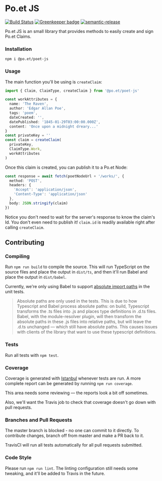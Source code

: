 # Po.et JS

[![Build Status](https://travis-ci.org/poetapp/poet-js.svg?branch=master)](https://travis-ci.org/poetapp/poet-js) [![Greenkeeper badge](https://badges.greenkeeper.io/poetapp/poet-js.svg)](https://greenkeeper.io/) [![semantic-release](https://img.shields.io/badge/%20%20%F0%9F%93%A6%F0%9F%9A%80-semantic--release-e10079.svg)](https://github.com/semantic-release/semantic-release)


Po.et JS is an small library that provides methods to easily create and sign Po.et Claims. 

### Installation
```
npm i @po.et/poet-js
```

### Usage

The main function you'll be using is `createClaim`:
```ts
import { Claim, ClaimType, createClaim } from '@po.et/poet-js' 

const workAttributes = {
  name: 'The Raven',
  author: 'Edgar Allan Poe',
  tags: 'poem',
  dateCreated: '',
  datePublished: '1845-01-29T03:00:00.000Z',
  content: 'Once upon a midnight dreary...'
}
const privateKey = ''
const claim = createClaim(
  privateKey,
  ClaimType.Work,
  workAttributes
)
```
Once this claim is created, you can publish it to a Po.et Node:
```ts
const response = await fetch(poetNodeUrl + '/works/', {
  method: 'POST',
  headers: {
	'Accept': 'application/json',
	'Content-Type': 'application/json'
  },
  body: JSON.stringify(claim)
})
```
Notice you don't need to wait for the server's response to know the claim's Id. You don't even need to publish it! `claim.id` is readily available right after calling `createClaim`.

## Contributing

### Compiling
Run `npm run build` to compile the source. This will run TypeScript on the source files and place the output in `dist/ts`, and then it'll run Babel and place the output in `dist/babel`.

Currently, we're only using Babel to support [absolute import paths](https://github.com/tleunen/babel-plugin-module-resolver) in the unit tests. 
> Absolute paths are only used in the tests. This is due to how Typescript and Babel process absolute paths: on build, Typescript transforms the .ts files into .js and places type definitions in .d.ts files. Babel, with the module-resolver plugin, will then transform the absolute paths in these .js files into relative paths, but will leave the .d.ts unchanged — which still have absolute paths. This causes issues with clients of the library that want to use these typescript definitions.    

### Tests
Run all tests with `npm test`.


### Coverage
Coverage is generated with [Istanbul](https://github.com/istanbuljs/nyc) whenever tests are run.
A more complete report can be generated by running `npm run coverage`.

This area needs some reviewing — the reports look a bit off sometimes.

Also, we'll want the Travis job to check that coverage doesn't go down with pull requests. 

### Branches and Pull Requests
The master branch is blocked - no one can commit to it directly. To contribute changes, branch off from master and make a PR back to it. 

TravisCI will run all tests automatically for all pull requests submitted.

### Code Style
Please run `npm run lint`. The linting configuration still needs some tweaking, and it'll be added to Travis in the future.
